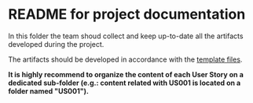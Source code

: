# README for project documentation

In this folder the team shoud collect and keep up-to-date all the artifacts developed during the project.

The artifacts should be developed in accordance with the [template files](../template).

**It is highly recommend to organize the content of each User Story on a dedicated sub-folder (e.g.: content related with US001 is located on a folder named "US001").**